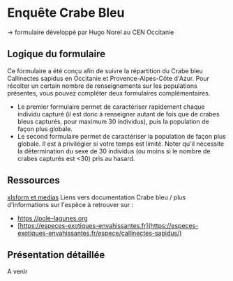 # Enquête Crabe Bleu

-> formulaire développé par Hugo Norel au CEN Occitanie

## Logique du formulaire

Ce formulaire a été conçu afin de suivre la répartition du Crabe bleu Callinectes sapidus en Occitanie et Provence-Alpes-Côte d'Azur. Pour récolter un certain nombre de renseignements sur les populations présentes, vous pouvez compléter deux formulaires complémentaires.

- Le premier formulaire permet de caractériser rapidement chaque individu capturé (il est donc à renseigner autant de fois que de crabes bleus capturés, pour maximum 30 individus), puis la population de façon plus globale.
- Le second formulaire permet de caractériser la population de façon plus globale. Il est à privilégier si votre temps est limité. Noter qu'il nécessite la détermination du sexe de 30 individus (ou moins si le nombre de crabes capturés est <30) pris au hasard.

## Ressources

[xlsform et medias](../fichiers/CrabeBleu)
Liens vers documentation Crabe bleu / plus d'informations sur l'espèce à retrouver sur :

- [https //pole-lagunes.org](https://pole-lagunes.org/en-action/coord-crabe-bleu)
- [https://especes-exotiques-envahissantes.fr](https://especes-exotiques-envahissantes.fr/espece/callinectes-sapidus/)

## Présentation détaillée

A venir
